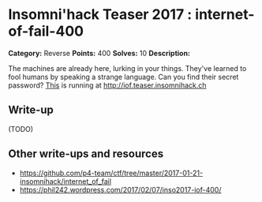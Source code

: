 # Insomni'hack Teaser 2017 : internet-of-fail-400

**Category:** Reverse
**Points:** 400
**Solves:** 10
**Description:**

The machines are already here, lurking in your things. They've learned to fool humans by speaking a strange language. Can you find their secret password? [This](iof.elf) is running at <http://iof.teaser.insomnihack.ch>

## Write-up

(TODO)

## Other write-ups and resources

* https://github.com/p4-team/ctf/tree/master/2017-01-21-insomnihack/internet_of_fail
* https://phil242.wordpress.com/2017/02/07/inso2017-iof-400/
